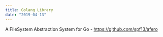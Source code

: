 ```yaml
---
title: Golang Library
date: "2019-04-13"
---
```


A FileSystem Abstraction System for Go - https://github.com/spf13/afero